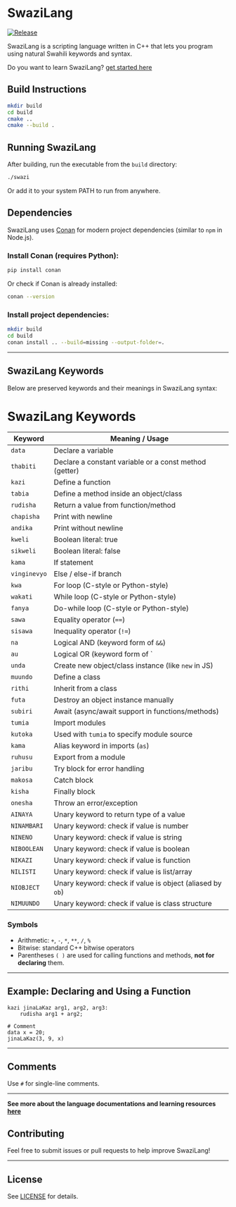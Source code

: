 # SwaziLang


[![Release](https://img.shields.io/github/v/release/godieGH/SwaziLang?style=flat-square)](https://github.com/godieGH/SwaziLang/releases)

SwaziLang is a scripting language written in C++ that lets you program using natural Swahili keywords and syntax.

Do you want to learn SwaziLang?
[get started here](https://swazilang.netlify.app)

## Build Instructions

```bash
mkdir build
cd build
cmake ..
cmake --build .
```

## Running SwaziLang

After building, run the executable from the `build` directory:

```bash
./swazi
```

Or add it to your system PATH to run from anywhere.

## Dependencies

SwaziLang uses [Conan](https://conan.io/) for modern project dependencies (similar to `npm` in Node.js).

### Install Conan (requires Python):

```bash
pip install conan
```

Or check if Conan is already installed:

```bash
conan --version
```

### Install project dependencies:

```bash
mkdir build
cd build
conan install .. --build=missing --output-folder=.
```

---

## SwaziLang Keywords

Below are preserved keywords and their meanings in SwaziLang syntax:

# SwaziLang Keywords

| Keyword      | Meaning / Usage                                             |
|--------------|-------------------------------------------------------------|
| `data`       | Declare a variable                                          |
| `thabiti`    | Declare a constant variable or a const method (getter)      |
| `kazi`       | Define a function                                           |
| `tabia`      | Define a method inside an object/class                      |
| `rudisha`    | Return a value from function/method                         |
| `chapisha`   | Print with newline                                          |
| `andika`     | Print without newline                                       |
| `kweli`      | Boolean literal: true                                       |
| `sikweli`    | Boolean literal: false                                      |
| `kama`       | If statement                                                |
| `vinginevyo` | Else / else-if branch                                       |
| `kwa`        | For loop (C-style or Python-style)                          |
| `wakati`     | While loop (C-style or Python-style)                        |
| `fanya`      | Do-while loop (C-style or Python-style)                     |
| `sawa`       | Equality operator (`==`)                                    |
| `sisawa`     | Inequality operator (`!=`)                                  |
| `na`         | Logical AND (keyword form of `&&`)                          |
| `au`         | Logical OR (keyword form of `||`)                           |
| `unda`       | Create new object/class instance (like `new` in JS)         |
| `muundo`     | Define a class                                              |
| `rithi`      | Inherit from a class                                        |
| `futa`       | Destroy an object instance manually                         |
| `subiri`     | Await (async/await support in functions/methods)            |
| `tumia`      | Import modules                                              |
| `kutoka`     | Used with `tumia` to specify module source                  |
| `kama`       | Alias keyword in imports (`as`)                             |
| `ruhusu`     | Export from a module                                        |
| `jaribu`     | Try block for error handling                                |
| `makosa`     | Catch block                                                 |
| `kisha`      | Finally block                                               |
| `onesha`     | Throw an error/exception                                    |
| `AINAYA`     | Unary keyword to return type of a value                     |
| `NINAMBARI`  | Unary keyword: check if value is number                     |
| `NINENO`     | Unary keyword: check if value is string                     |
| `NIBOOLEAN`  | Unary keyword: check if value is boolean                    |
| `NIKAZI`     | Unary keyword: check if value is function                   |
| `NILISTI`    | Unary keyword: check if value is list/array                 |
| `NIOBJECT`   | Unary keyword: check if value is object (aliased by `ob`)   |
| `NIMUUNDO`   | Unary keyword: check if value is class structure            |

### Symbols

- Arithmetic: `+`, `-`, `*`, `**`, `/`, `%`
- Bitwise: standard C++ bitwise operators
- Parentheses `( )` are used for calling functions and methods, **not for declaring** them.

---

## Example: Declaring and Using a Function

```swz
kazi jinaLaKaz arg1, arg2, arg3:
    rudisha arg1 + arg2;

# Comment
data x = 20;
jinaLaKaz(3, 9, x)
```

---

## Comments

Use `#` for single-line comments.

---

**See more about the language documentations and learning resources [here](https://swazilang.netlify.app)**


## Contributing

Feel free to submit issues or pull requests to help improve SwaziLang!

---


## License

See [LICENSE](https://github.com/godieGH/SwaziLang/blob/main/LICENSE) for details.

